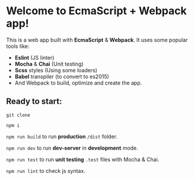 # Welcome to EcmaScript + Webpack app!
This is a web app built with **EcmaScript** & **Webpack**. It uses some popular tools like:
- **Eslint** (JS linter)
- **Mocha** & **Chai** (Unit testing)
- **Scss** styles (Using some loaders)
- **Babel** transpiler (to convert to es2015)
- And Webpack to build, optimize and create the app. 

## Ready to start:
`git clone`

`npm i`

`npm run build` to run __production__  `/dist` folder.

`npm run dev` to run __dev-server__ in __development__ mode.

`npm run test` to run __unit testing__  `.test` files with Mocha & Chai.

`npm run lint` to check js syntax.
